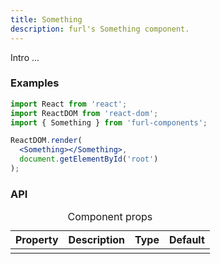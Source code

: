 ```yaml
---
title: Something
description: furl's Something component.
---
```


Intro ...

### Examples

<examples></examples>

```jsx
import React from 'react';
import ReactDOM from 'react-dom';
import { Something } from 'furl-components';

ReactDOM.render(
  <Something></Something>, 
  document.getElementById('root')
);
```

### API

<table>
  <caption>Component props</caption>
  <thead>
    <tr>
      <th>Property</th>
      <th colspan="3">Description</th>
      <th>Type</th>
      <th>Default</th>
    </tr>
  </thead>
  <tbody>
    <tr>
      <td class="font-c"></td>
      <td colspan="3"></td>
      <td></td>
      <td class='font-c'></td>
    </tr>
  </tbody>
</table>